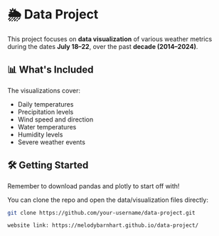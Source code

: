 # 🌦️ Data Project

This project focuses on **data visualization** of various weather metrics during the dates **July 18–22**, over the past **decade (2014–2024)**.

## 📊 What's Included

The visualizations cover:
- Daily temperatures
- Precipitation levels
- Wind speed and direction
- Water temperatures
- Humidity levels
- Severe weather events

## 🛠️ Getting Started

Remember to download pandas and plotly to start off with!

You can clone the repo and open the data/visualization files directly:
```bash
git clone https://github.com/your-username/data-project.git

website link: https://melodybarnhart.github.io/data-project/
